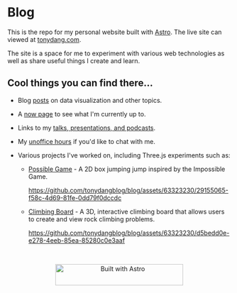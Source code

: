 # Blog

This is the repo for my personal website built with [Astro](https://astro.build/). The live site can viewed at [tonydang.com](https://tonydang.com).

The site is a space for me to experiment with various web technologies as well as share useful things I create and learn.

## Cool things you can find there...

- Blog [posts](https://tonydang.com/posts/) on data visualization and other topics.
- A [now page](https://tonydang.com/now/) to see what I'm currently up to.
- Links to my [talks, presentations, and podcasts](https://www.youtube.com/playlist?list=PL8lFmBcH3vX-JNIgxW3THUy7REthSRFEI).
- My [unoffice hours](https://tonydang.com/unoffice-hours/) if you'd like to chat with me.
- Various projects I've worked on, including Three.js experiments such as:

  - [Possible Game](https://tonydang.com/possible-game/) - A 2D box jumping jump inspired by the Impossible Game.

    https://github.com/tonydangblog/blog/assets/63323230/29155065-f58c-4d69-81fe-0dd79f0dccdc

  - [Climbing Board](https://tonydang.com/climbing-board/) - A 3D, interactive climbing board that allows users to create and view rock climbing problems.

    https://github.com/tonydangblog/blog/assets/63323230/d5bedd0e-e278-4eeb-85ea-85280c0e3aaf

<br>

<p align=center>
  <a href="https://astro.build"><img src="https://astro.badg.es/v2/built-with-astro/large.svg" alt="Built with Astro" width="288" height="48"></a>
</p>
